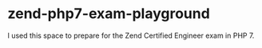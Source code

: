 # zend-php7-exam-playground
I used this space to prepare for the Zend Certified Engineer exam in PHP 7.
